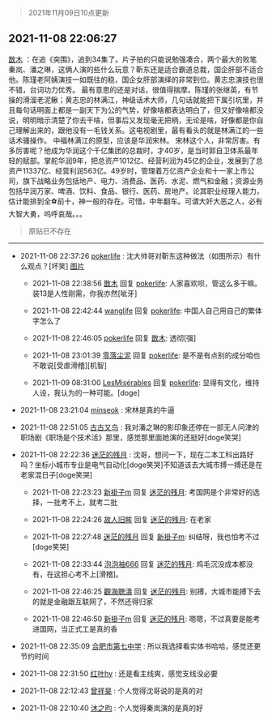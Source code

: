 > 2021年11月09日10点更新
<link rel="stylesheet" href="https://cdn.jsdelivr.net/gh/taotie6/sampleJSON@main/css/photo_show.css">
<meta name="referrer" content="no-referrer" />


 ## 2021-11-08 22:06:27 

 [㪚木](https://www.coolapk.com/feed/31324738?shareKey=YWYwM2MyYjM5NTE1NjE4OTNiNDc~) ：在追《突围》，追到34集了。片子拍的只能说勉强凑合，两个最大的败笔秦岚、潘之琳，这俩人演的些什么玩意？靳东还是适合霸道总裁，国企肝部不适合他。陈瑾老阿姨演技一如既往的稳，国企女肝部演绎的非常到位。黄志忠演技也很不错，台词功力优秀。
最有意思的还是对话，很值得揣摩。陈瑾的张继英<!--break-->，有节操的滑溜老泥鳅；黄志忠的林满江，神级话术大师，几句话就能把下属引坑里，并且每句话明面上都是一副天下为公的气势，好像啥都表达明白了，但又好像啥都没说，明明暗示清楚了你去干啥，但事后又发现毫无把柄，无论是啥，好像都是你自己理解出来的，跟他没有一毛钱关系。这电视剧里，最有看头的就是林满江的一些话术骚操作。
中福林满江的原型，应该是华润宋林。
宋林这个人，非常厉害。有多厉害呢？他成为华润这个千亿集团的总裁时，才40岁，是当时郭自卫体系最年轻的赋部。掌舵华润9年，把总资产1012亿、经营利润为45亿的企业，发展到了总资产11337亿、经营利润563亿。49岁时，管理着万亿资产企业和十一家上市公司，旗下战略业务包括地产、电力、消费品、医药、水泥、燃气和金融；资源业务包括华润万家、啤酒、饮料、食品、银行、医药、房地产。论其职业经理人能力，估计能排到全⚽️前十，神一般的存在。可惜，中年翻车。可谓大奸大恶之人，必有大智大勇，呜呼哀哉。。。 

<div class="album">
</div>

> 原贴已不存在 

 ------- 

- 2021-11-08 22:37:26 [pokerlife](uid=575409) : 沈大帅哥对靳东这种做法（如图所示）有什么观点？[坏笑] [图片](http://image.coolapk.com/feed/2021/1108/22/575409_c7504250_2245_4489@1080x3116.png)

    - 2021-11-08 22:38:56 [㪚木](uid=1081091) 回复 [pokerlife](uid=575409): 人家喜欢呗，管这么多干嘛。装13是人性刚需，你我亦然[呲牙] 

    - 2021-11-08 22:42:44 [wanglife](uid=1592121) 回复 [pokerlife](uid=575409): 中国人自己用自己的繁体字怎么了 

    - 2021-11-08 22:46:05 [pokerlife](uid=575409) 回复 [㪚木](uid=1081091): 透彻[强] 

    - 2021-11-08 23:01:39 [零落尘泥](uid=3648294) 回复 [pokerlife](uid=575409): 是不是有点别的成分咱也不敢说[受虐滑稽][机智] 

    - 2021-11-09 08:31:00 [LesMisérables](uid=860608) 回复 [pokerlife](uid=575409): 显得有文化，维持人设，我认为的一种可能。[doge] 

- 2021-11-08 23:21:04 [minseok](uid=2361006) : 宋林是真的牛逼 

- 2021-11-08 22:51:05 [古古又鸟](uid=1049013) : 我对潘之琳的影印象还停在一部无人问津的职场剧《职场是个技术活》那里，感觉那里面她演的还挺好[doge笑哭] 

- 2021-11-08 22:22:36 [迷茫的残月](uid=14365967) : 沈哥，想问一下，现在二本工科出路好吗？坐标小城市专业是电气自动化[doge笑哭]不知道该去大城市搏一搏还是在老家混日子[doge笑哭] 

    - 2021-11-08 22:23:23 [新褂子m](uid=913624) 回复 [迷茫的残月](uid=14365967): 考国网是个非常好的选择，一批考不上，就考二批 

    - 2021-11-08 22:24:26 [故人旧眸](uid=5481001) 回复 [迷茫的残月](uid=14365967): 在老家 

    - 2021-11-08 22:27:48 [迷茫的残月](uid=14365967) 回复 [新褂子m](uid=913624): 纠结呀，我也怕考不过[doge笑哭] 

    - 2021-11-08 22:33:44 [泡泡袖666](uid=2844894) 回复 [迷茫的残月](uid=14365967): 鸡毛沉没成本都没有，在这担心考不上[滑稽]。 

    - 2021-11-08 22:46:25 [觀海聴濤](uid=1471947) 回复 [迷茫的残月](uid=14365967): 别搏，大城市能搏下去的就是金融跟互联网了，不然还得归家 

    - 2021-11-08 22:46:50 [新褂子m](uid=913624) 回复 [迷茫的残月](uid=14365967): 嗯嗯，不过真要是能考进国网，当正式工是真的香 

- 2021-11-08 22:35:09 [合肥市第七中学](uid=3597151) : 所以我选择看实体书哈哈，感觉还更节约时间 

- 2021-11-08 22:31:50 [红叶hy](uid=3435546) : 还是看主线爽，感觉支线没必要 

- 2021-11-08 22:12:43 [曾祥昊](uid=6695078) : 个人觉得沈哥说的是真的对 

- 2021-11-08 22:10:40 [沐之昀](uid=3761939) : 个人觉得秦岚演的是真的好 

